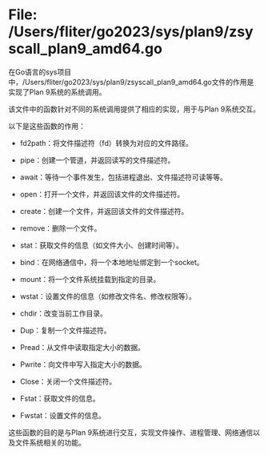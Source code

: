 # File: /Users/fliter/go2023/sys/plan9/zsyscall_plan9_amd64.go

在Go语言的sys项目中，/Users/fliter/go2023/sys/plan9/zsyscall_plan9_amd64.go文件的作用是实现了Plan 9系统的系统调用。

该文件中的函数针对不同的系统调用提供了相应的实现，用于与Plan 9系统交互。

以下是这些函数的作用：

- fd2path：将文件描述符（fd）转换为对应的文件路径。

- pipe：创建一个管道，并返回读写的文件描述符。

- await：等待一个事件发生，包括进程退出、文件描述符可读等等。

- open：打开一个文件，并返回该文件的文件描述符。

- create：创建一个文件，并返回该文件的文件描述符。

- remove：删除一个文件。

- stat：获取文件的信息（如文件大小、创建时间等）。

- bind：在网络通信中，将一个本地地址绑定到一个socket。

- mount：将一个文件系统挂载到指定的目录。

- wstat：设置文件的信息（如修改文件名、修改权限等）。

- chdir：改变当前工作目录。

- Dup：复制一个文件描述符。

- Pread：从文件中读取指定大小的数据。

- Pwrite：向文件中写入指定大小的数据。

- Close：关闭一个文件描述符。

- Fstat：获取文件的信息。

- Fwstat：设置文件的信息。

这些函数的目的是与Plan 9系统进行交互，实现文件操作、进程管理、网络通信以及文件系统相关的功能。

